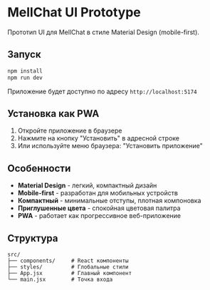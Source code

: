 # MellChat UI Prototype

Прототип UI для MellChat в стиле Material Design (mobile-first).

## Запуск

```bash
npm install
npm run dev
```

Приложение будет доступно по адресу `http://localhost:5174`

## Установка как PWA

1. Откройте приложение в браузере
2. Нажмите на кнопку "Установить" в адресной строке
3. Или используйте меню браузера: "Установить приложение"

## Особенности

- **Material Design** - легкий, компактный дизайн
- **Mobile-first** - разработан для мобильных устройств
- **Компактный** - минимальные отступы, плотная компоновка
- **Приглушенные цвета** - спокойная цветовая палитра
- **PWA** - работает как прогрессивное веб-приложение

## Структура

```
src/
├── components/     # React компоненты
├── styles/         # Глобальные стили
├── App.jsx         # Главный компонент
└── main.jsx        # Точка входа
```

